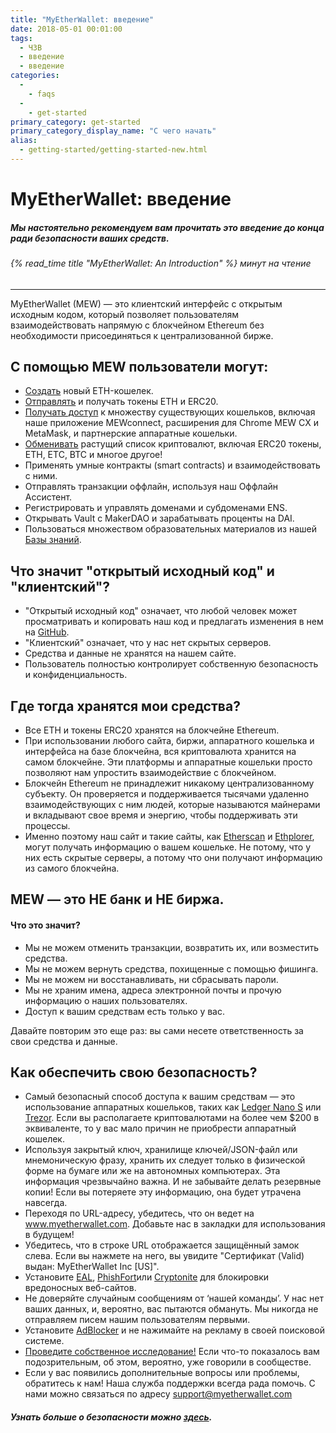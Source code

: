 ```yaml
---
title: "MyEtherWallet: введение"
date: 2018-05-01 00:01:00
tags:
  - ЧЗВ
  - введение
  - введение
categories:
  - 
    - faqs
  - 
    - get-started
primary_category: get-started
primary_category_display_name: "С чего начать"
alias:
  - getting-started/getting-started-new.html
---
```





# __MyEtherWallet: введение__
##### Мы настоятельно рекомендуем вам прочитать это введение до конца ради безопасности ваших средств.
###### {% read_time title "MyEtherWallet: An Introduction" %} минут на чтение
***

MyEtherWallet (MEW) — это клиентский интерфейс с открытым исходным кодом, который позволяет пользователям взаимодействовать напрямую с блокчейном Ethereum без необходимости присоединяться к централизованной бирже.

## __С помощью MEW пользователи могут:__


* [Создать](/@@@@@@/getting-started/how-to-create-a-wallet/) новый ETH-кошелек.
* [Отправлять](/@@@@@@/transactions/how-to-send-a-transaction/) и получать токены ETH и ERC20.
* [Получать доступ](/@@@@@@/getting-started/how-to-access-your-wallet/) к множеству существующих кошельков, включая наше приложение MEWconnect, расширения для Chrome MEW CX и MetaMask, и партнерские аппаратные кошельки.
* [Обменивать](/@@@@@@/swap/swapping-via-kyber-bity-changelly/) растущий список криптовалют, включая ERC20 токены, ETH, ETC, BTC и многое другое!
* Применять умные контракты (smart contracts) и взаимодействовать с ними.
* Отправлять транзакции оффлайн, используя наш Оффлайн Ассистент.
* Регистрировать и управлять доменами и субдоменами ENS.
* Открывать Vault с MakerDAO и зарабатывать проценты на DAI.
* Пользоваться множеством образовательных материалов из нашей [Базы знаний](https://kb.myetherwallet.com/).

## __Что значит "открытый исходный код" и "клиентский"?__

* "Открытый исходный код" означает, что любой человек может просматривать и копировать наш код и предлагать изменения в нем на [GitHub](https://github.com/MyEtherWallet).
* "Клиентский" означает, что у нас нет скрытых серверов.
* Средства и данные не хранятся на нашем сайте.
* Пользователь полностью контролирует собственную безопасность и конфиденциальность.



## __Где тогда хранятся мои средства?__

* Все ETH и токены ERC20 хранятся на блокчейне Ethereum.
* При использовании любого сайта, биржи, аппаратного кошелька и интерфейса на базе блокчейна, вся криптовалюта хранится на самом блокчейне. Эти платформы и аппаратные кошельки просто позволяют нам упростить взаимодействие с блокчейном.
* Блокчейн Ethereum не принадлежит никакому централизованному субъекту. Он проверяется и поддерживается тысячами удаленно взаимодействующих с ним людей, которые называются майнерами и вкладывают свое время и энергию, чтобы поддерживать эти процессы.
* Именно поэтому наш сайт и такие сайты, как [Etherscan](https://etherscan.io/) и [Ethplorer](https://ethplorer.io), могут получать информацию о вашем кошельке. Не потому, что у них есть скрытые серверы, а потому что они получают информацию из самого блокчейна.



## __MEW — это НЕ банк и НЕ биржа.__
#### __Что это значит?__

* Мы не можем отменить транзакции, возвратить их, или возместить средства.
* Мы не можем вернуть средства, похищенные с помощью фишинга.
* Мы не можем ни восстанавливать, ни сбрасывать пароли.
* Мы не храним имена, адреса электронной почты и прочую информацию о наших пользователях.
* Доступ к вашим средствам есть только у вас.

<div class="reminder">
Давайте повторим это еще раз: вы сами несете ответственность за свои средства и данные.
</div>

## __Как обеспечить свою безопасность?__

* Самый безопасный способ доступа к вашим средствам — это использование аппаратных кошельков, таких как [Ledger Nano S](https://www.ledger.com/?r=fa4b) или [Trezor](https://trezor.io/?offer_id=12&aff_id=2029). Если вы располагаете криптовалютами на более чем $200 в эквиваленте, то у вас мало причин не приобрести аппаратный кошелек.
* Используя закрытый ключ, хранилище ключей/JSON-файл или мнемоническую фразу, хранить их следует только в физической форме на бумаге или же на автономных компьютерах. Эта информация чрезвычайно важна. И не забывайте делать резервные копии! Если вы потеряете эту информацию, она будет утрачена навсегда.
* Переходя по URL-адресу, убедитесь, что он ведет на www.myetherwallet.com. Добавьте нас в закладки для использования в будущем!
* Убедитесь, что в строке URL отображается защищённый замок слева. Если вы нажмете на него, вы увидите "Сертификат (Valid) выдан: MyEtherWallet Inc [US]".
* Установите [EAL](https://chrome.google.com/webstore/detail/etheraddresslookup/pdknmigbbbhmllnmgdfalmedcmcefdfn), [PhishFort](https://chrome.google.com/webstore/detail/phishfort-protect/bdiohckpogchppdldbckcdjlklanhkfc)или [Cryptonite](https://chrome.google.com/webstore/detail/cryptonite-by-metacert/keghdcpemohlojlglbiegihkljkgnige) для блокировки вредоносных веб-сайтов.
* Не доверяйте случайным сообщениям от ‘нашей команды’. У нас нет ваших данных, и, вероятно, вас пытаются обмануть. Мы никогда не отправляем писем нашим пользователям первыми.
* Установите [AdBlocker](https://chrome.google.com/webstore/detail/ublock-origin/cjpalhdlnbpafiamejdnhcphjbkeiagm?hl=en) и не нажимайте на рекламу в своей поисковой системе.
* [Проведите собственное исследование!](http://google.com) Если что-то показалось вам подозрительным, об этом, вероятно, уже говорили в сообществе.
* Если у вас появились дополнительные вопросы или проблемы, обратитесь к нам! Наша служба поддержки всегда рада помочь. С нами можно связаться по адресу support@myetherwallet.com


##### Узнать больше о безопасности можно [здесь](/@@@@@@/security-and-privacy/pro-tips-how-to-avoid-phishing-scams/).